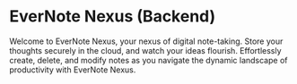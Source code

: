 # EverNote Nexus (Backend)

Welcome to EverNote Nexus, your nexus of digital note-taking. Store your thoughts securely in the cloud, and watch your ideas flourish. Effortlessly create, delete, and modify notes as you navigate the dynamic landscape of productivity with EverNote Nexus.


